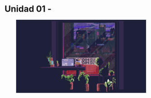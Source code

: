 # Unidad 01 -

<div align=center>
    <img src="../../extras/view.gif" alt="view" width="85%">
</div>
